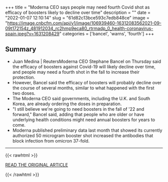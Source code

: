 +++
title = "Moderna CEO says people may need fourth Covid shot as efficacy of boosters likely to decline over time"
description = ""
date = "2022-01-07 12:10:14"
slug = "61d82c13bce593c7edb848ce"
image = "https://image.cnbcfm.com/api/v1/image/106939460-16312083562021-09-09t172154z_481912034_rc2hmp9eca80_rtrmadp_0_health-coronavirus-spain.jpeg?v=1631208429"
categories = ['bancel', 'warns', 'fourth']
+++



## Summary

- Juan Medina | ReutersModerna CEO Stephane Bancel on Thursday said the efficacy of boosters against Covid-19 will likely decline over time, and people may need a fourth shot in the fall to increase their protection.
- However, Bancel said the efficacy of boosters will probably decline over the course of several months, similar to what happened with the first two doses.
- The Moderna CEO said governments, including the U.K. and South Korea, are already ordering the doses in preparation.
- "I still believe we're going to need boosters in the fall of '22 and forward," Bancel said, adding that people who are older or have underlying health conditions might need annual boosters for years to come.
- Moderna published preliminary data last month that showed its currently authorized 50 microgram booster shot increased the antibodies that block infection from omicron 37-fold.

---

{{< rawhtml >}}
  <p class="article-category">
    <a target="_blank" href="https://www.cnbc.com/2022/01/06/moderna-ceo-says-people-may-need-fourth-covid-shot-as-efficacy-of-boosters-likely-to-decline-over-time.html">READ THE ORIGINAL ARTICLE</a>
  </p>
{{< /rawhtml >}}
